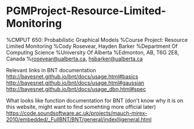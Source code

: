 # PGMProject-Resource-Limited-Monitoring
%CMPUT 650: Probabilistic Graphical Models
%Course Project: Resource Limited Monitoring
%Cody Rosevear, Hayden Barker
%Department Of Computing Science
%University Of Alberta
%Edmonton, AB, T6G 2E8, Canada
%rosevear@ualberta.ca, hsbarker@ualberta.ca

Relevant links in BNT documentation
http://bayesnet.github.io/bnt/docs/usage.html#basics
http://bayesnet.github.io/bnt/docs/usage.html#gaussian
http://bayesnet.github.io/bnt/docs/usage_dbn.html#spec

What looks like function documentation for BNT (don't know why it is on this website, might want to find somehting more official later)
https://code.soundsoftware.ac.uk/projects/mauch-mirex-2010/embedded/_FullBNT/BNT/general/indexlligeneral.html
